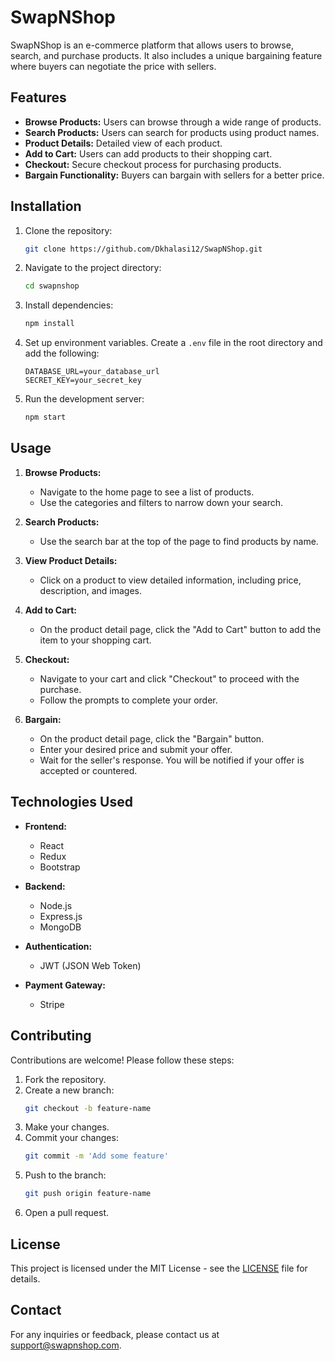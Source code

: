 # SwapNShop

SwapNShop is an e-commerce platform that allows users to browse, search, and purchase products. It also includes a unique bargaining feature where buyers can negotiate the price with sellers.

## Features

- **Browse Products:** Users can browse through a wide range of products.
- **Search Products:** Users can search for products using product names.
- **Product Details:** Detailed view of each product.
- **Add to Cart:** Users can add products to their shopping cart.
- **Checkout:** Secure checkout process for purchasing products.
- **Bargain Functionality:** Buyers can bargain with sellers for a better price.

## Installation

1. Clone the repository:
    ```bash
    git clone https://github.com/Dkhalasi12/SwapNShop.git
    ```

2. Navigate to the project directory:
    ```bash
    cd swapnshop
    ```

3. Install dependencies:
    ```bash
    npm install
    ```

4. Set up environment variables. Create a `.env` file in the root directory and add the following:
    ```env
    DATABASE_URL=your_database_url
    SECRET_KEY=your_secret_key
    ```

5. Run the development server:
    ```bash
    npm start
    ```

## Usage

1. **Browse Products:**
   - Navigate to the home page to see a list of products.
   - Use the categories and filters to narrow down your search.

2. **Search Products:**
   - Use the search bar at the top of the page to find products by name.

3. **View Product Details:**
   - Click on a product to view detailed information, including price, description, and images.

4. **Add to Cart:**
   - On the product detail page, click the "Add to Cart" button to add the item to your shopping cart.

5. **Checkout:**
   - Navigate to your cart and click "Checkout" to proceed with the purchase.
   - Follow the prompts to complete your order.

6. **Bargain:**
   - On the product detail page, click the "Bargain" button.
   - Enter your desired price and submit your offer.
   - Wait for the seller's response. You will be notified if your offer is accepted or countered.

## Technologies Used

- **Frontend:**
  - React
  - Redux
  - Bootstrap

- **Backend:**
  - Node.js
  - Express.js
  - MongoDB

- **Authentication:**
  - JWT (JSON Web Token)

- **Payment Gateway:**
  - Stripe

## Contributing

Contributions are welcome! Please follow these steps:

1. Fork the repository.
2. Create a new branch:
    ```bash
    git checkout -b feature-name
    ```
3. Make your changes.
4. Commit your changes:
    ```bash
    git commit -m 'Add some feature'
    ```
5. Push to the branch:
    ```bash
    git push origin feature-name
    ```
6. Open a pull request.

## License

This project is licensed under the MIT License - see the [LICENSE](LICENSE) file for details.

## Contact

For any inquiries or feedback, please contact us at support@swapnshop.com.
